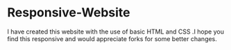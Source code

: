 # Responsive-Website
I have created this website with the use of basic HTML and CSS .I hope you find this responsive and would appreciate forks for some better changes.
